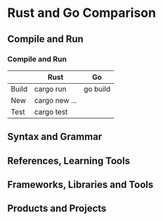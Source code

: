 # Rust and Go Comparison

## Compile and Run

### Compile and Run 

|          | Rust              | Go       |
|----------|-------------------|----------|
| Build    | cargo run <params>| go build |
| New      | cargo new ...     | |
| Test     | cargo test        |   

## Syntax and Grammar

## References, Learning Tools

## Frameworks, Libraries and Tools

## Products and Projects

<!--stackedit_data:
eyJoaXN0b3J5IjpbLTYyNDIxMzQ3NF19
-->